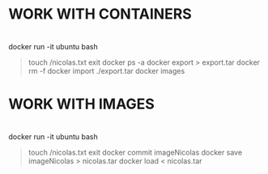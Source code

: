 # #######################################
# WORK WITH CONTAINERS
# #######################################

docker run -it ubuntu bash
> touch /nicolas.txt
> exit
docker ps -a
docker export <containerId> > export.tar
docker rm -f <contanerId>
docker import ./export.tar
docker images

# #######################################
# WORK WITH IMAGES
# #######################################

docker run -it ubuntu bash
> touch /nicolas.txt
> exit
docker commit <containerId> imageNicolas
docker save imageNicolas > nicolas.tar
docker load < nicolas.tar



